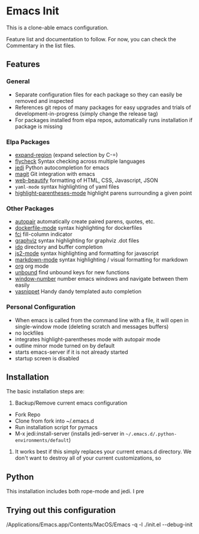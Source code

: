 Emacs Init
===========
This is a clone-able emacs configuration.

Feature list and documentation to follow.  For now, you can check the
Commentary in the list files.

## Features

### General

*  Separate configuration files for each package so they can easily be removed
   and inspected
*  References git repos of many packages for easy upgrades and trials of
   development-in-progress (simply change the release tag)
*  For packages installed from elpa repos, automatically runs installation if
   package is missing

### Elpa Packages

*  [expand-region](https://github.com/magnars/expand-region.el) (expand selection by C-=)
*  [flycheck](http://www.flycheck.org/en/latest/) Syntax checking across
   multiple languages
*  [jedi](http://tkf.github.io/emacs-jedi/latest/) Python autocompletion for
   emacs
*  [magit](https://magit.vc/) Git integration with emacs
*  [web-beautify](https://github.com/yasuyk/web-beautify) formatting of HTML,
   CSS, Javascript, JSON
*  `yaml-mode` syntax highlighting of yaml files
*  [highlight-parentheses-mode](https://www.emacswiki.org/emacs/HighlightParentheses) highlight
   parens surrounding a given point
   
### Other Packages

*  [autopair]() automatically create paired parens, quotes, etc.
*  [dockerfile-mode]() syntax highlighting for dockerfiles
*  [fci]() fill-column indicator
*  [graphviz]() syntax highlighting for graphviz .dot files
*  [ido]() directory and buffer completion
*  [js2-mode]() syntax highlighting and formatting for javascript
*  [markdown-mode]() syntax highlighting / visual formatting for markdown
*  [org]() org mode 
*  [unbound]() find unbound keys for new functions
*  [window-number]() number emacs windows and navigate between them easily
*  [yasnippet]() Handy dandy templated auto completion

### Personal Configuration

*  When emacs is called from the command line with a file, it will open in
   single-window mode (deleting scratch and messages buffers)
*  no lockfiles
*  integrates highlight-parentheses mode with autopair mode
*  outline minor mode turned on by default
*  starts emacs-server if it is not already started
*  startup screen is disabled

## Installation ##

The basic installation steps are:

1.  Backup/Remove current emacs configuration
*   Fork Repo
*   Clone from fork into ~/.emacs.d
*   Run installation script for pymacs
*   M-x jedi:install-server (installs jedi-server in `~/.emacs.d/.python-environments/default`)

1.  It works best if this simply replaces your current emacs.d directory.  We
    don't want to destroy all of your current customizations, so 

## Python

This installation includes both rope-mode and jedi.  I pre

## Trying out this configuration ##

/Applications/Emacs.app/Contents/MacOS/Emacs -q -l ./init.el  --debug-init
